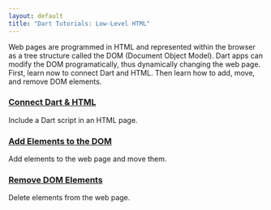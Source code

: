 ```yaml
---
layout: default
title: "Dart Tutorials: Low-Level HTML"
---
```


<p>
  Web pages are programmed in HTML and represented within the browser as a tree structure called the DOM (Document Object Model). Dart apps can modify the DOM programatically, thus dynamically changing the web page. First, learn now to connect Dart and HTML. Then learn how to add, move, and remove DOM elements.
</p>

<div class="card-grid">
  <div class="card">
    <h3><a href="/tutorials/low-level-html/connect-dart-html">Connect Dart & HTML</a></h3>
    <p>Include a Dart script in an HTML page.</p>
  </div>
  <div class="card">
    <h3><a href="/tutorials/low-level-html/add-elements">Add Elements to the DOM</a></h3>
    <p>Add elements to the web page and move them.</p>
  </div>
  <div class="card">
    <h3><a href="/tutorials/low-level-html/remove-elements">Remove DOM Elements</a></h3>
    <p>Delete elements from the web page.</p>
  </div>
</div>
